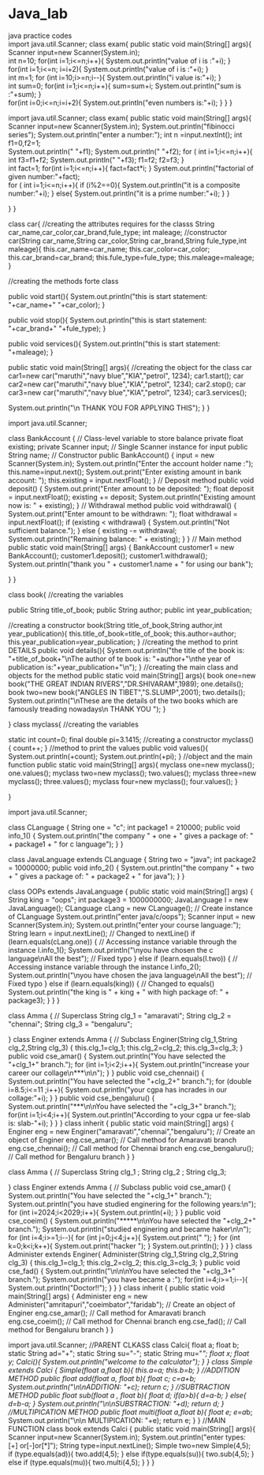 # Java_lab
java practice codes
<br>
import java.util.Scanner;
class exam{
public static void main(String[] args){
Scanner input=new Scanner(System.in);
<br>
int n=10;
for(int i=1;i<=n;i++){
System.out.println("value of i is :"+i);
}<br>
for(int i=1;i<=n; i=i+2){
System.out.println("value of i is :"+i);
}<br>
int m=1;
for (int i=10;i>=n;i--){
System.out.println("i value is:"+i);
}<br>
int sum=0;
for(int i=1;i<=n;i++){
sum=sum+i;
System.out.println("sum is :"+sum);
}<br>
for(int i=0;i<=n;i=i+2){
System.out.println("even numbers is:"+i);
}
}
}
<!--10/02/2025-->
import java.util.Scanner;
class exam{
public static void main(String[] args){
Scanner input=new Scanner(System.in);
System.out.println("fibinocci series");
System.out.println("enter a number:");
int n =input.nextInt();
int f1=0,f2=1;<br>
System.out.println(" "+f1);
System.out.println(" "+f2);
for ( int i=1;i<=n;i++){
int f3=f1+f2;
System.out.println(" "+f3);
f1=f2;
f2=f3;
}<br>
int fact=1;
for(int i=1;i<=n;i++){
fact=fact*i;
}
System.out.println("factorial of given number:"+fact);<br>
for ( int i=1;i<=n;i++){
if (i%2==0){
System.out.println("it is a composite number:"+i);
}
else{
System.out.println("it is a prime number:"+i);
}
}

}
}
<!--week3-->
class car{
//creating the attributes requires for the classs
String car_name,car_color,car_brand,fule_type;
int maleage;
//constructor
car(String car_name,String car_color,String car_brand,String fule_type,int maleage){
this.car_name=car_name;
this.car_color=car_color;
this.car_brand=car_brand;
this.fule_type=fule_type;
this.maleage=maleage;
}

//creating the methods forte class

public void start(){
System.out.println("this is start statement: "+car_name+"  "+car_color);
}

public void stop(){
System.out.println("this is start statement: "+car_brand+"  "+fule_type);
}

public void services(){
System.out.println("this is start statement: "+maleage);
}

public static void main(String[] args){
//creating the object for the class
car car1=new car("maruthi","navy blue","KIA","petrol", 1234);
car1.start();
car car2=new car("maruthi","navy blue","KIA","petrol", 1234);
car2.stop();
car car3=new car("maruthi","navy blue","KIA","petrol", 1234);
car3.services();

System.out.println("\n THANK YOU FOR APPLYING THIS");
}
}
<!--bank code-->

import java.util.Scanner;

class BankAccount {
 // Class-level variable to store balance
    private float existing;
    private Scanner input; // Single Scanner instance for input
    public  String name;
    // Constructor
    public BankAccount() {
        input = new Scanner(System.in);
        System.out.println("Enter the account holder name :");
        this.name=input.next();
        System.out.print("Enter existing amount in bank account: ");
        this.existing = input.nextFloat();
    }
    // Deposit method
    public void deposit() {
        System.out.print("Enter amount to be deposited: ");
        float deposit = input.nextFloat();
        existing += deposit;
        System.out.println("Existing amount now is: " + existing);
    }
    // Withdrawal method
    public void withdrawal() {
        System.out.print("Enter amount to be withdrawn: ");
        float withdrawal = input.nextFloat();
        if (existing < withdrawal) {
            System.out.println("Not sufficient balance.");
        } else {
            existing -= withdrawal;
            System.out.println("Remaining balance: " + existing);
        }
    }
    // Main method
    public static void main(String[] args) {
        BankAccount customer1 = new BankAccount();
        customer1.deposit();
        customer1.withdrawal();
        System.out.println("thank you " + customer1.name + " for using our bank");

}
}
<!--03/03/2025-->
class book{
//creating the variables

public String title_of_book;
public String author;
public int year_publication;

//creating a constructor 
book(String title_of_book,String author,int year_publication){
this.title_of_book=title_of_book;
this.author=author;
this.year_publication=year_publication;
}
//creating the method to print DETAILS
public void details(){
System.out.println("the title of the book is: "+title_of_book+"\nThe author of te book is: "+author+"\nthe year of publication is:"+year_publication+"\n");
}
//creating the main class and objects for the method
public static void main(String[] args){
book one=new book("THE GREAT INDIAN RIVERS","DR.SHIVARAM",1989);
one.details();
book two=new book("ANGLES IN TIBET","S.SLUMP",2001);
two.details();
System.out.println("\nThese are the details of the two books which are famously treading nowadays\n THANK YOU ");
}

}
class myclass{
//creating the variables

static int count=0;
final double pi=3.1415;
//creating a constructor 
myclass(){
count++;
}
//method to print the values
public void values(){
System.out.println(+count);
System.out.println(+pi);
}
//object and the main function
public static void main(String[] args){
myclass one=new myclass();
one.values();
myclass two=new myclass();
two.values();
myclass three=new myclass();
three.values();
myclass four=new myclass();
four.values();
}

}
<!--code for single inheritences-->
import java.util.Scanner;

class CLanguage {
    String one = "c";
    int package1 = 210000;
    public void info_1() {
        System.out.println("the company " + one + " gives a package of: " + package1 + " for c language");
    }
}

class JavaLanguage extends CLanguage {
    String two = "java";
    int package2 = 10000000;
    public void info_2() {
        System.out.println("the company " + two + " gives a package of: " + package2 + " for java");
    }
}

class OOPs extends JavaLanguage {
    public static void main(String[] args) {
        String king = "oops";
        int package3 = 1000000000;
        JavaLanguage I = new JavaLanguage();
        CLanguage cLang = new CLanguage(); // Create instance of CLanguage
        System.out.println("enter java/c/oops");
        Scanner input = new Scanner(System.in);
        System.out.println("enter your course language:");
        String learn = input.nextLine(); // Changed to nextLine()
        if (learn.equals(cLang.one)) { // Accessing instance variable through the instance
            I.info_1();
            System.out.println("\nyou have chosen the c language\nAll the best"); // Fixed typo
        } else if (learn.equals(I.two)) { // Accessing instance variable through the instance
            I.info_2();
            System.out.println("\nyou have chosen the java language\nAll the best"); // Fixed typo
        } else if (learn.equals(king)) { // Changed to equals()
            System.out.println("the king is " + king + " with high package of: " + package3);
        }
    }
}
<!--single inheritence-->
class Amma {  // Superclass
    String clg_1 = "amaravati";
    String clg_2 = "chennai";
    String clg_3 = "bengaluru";

    
}
class Enginer extends Amma {  // Subclass
Enginer(String clg_1,String clg_2,String clg_3) {
       this.clg_1=clg_1;
this.clg_2=clg_2;
this.clg_3=clg_3;
    }
    public void cse_amar() {
        System.out.println("You have selected the "+clg_1+" branch.");
for (int i=1;i<2;i++){
System.out.println("increase your career our collage\n***\n\n");
}
    }
    public void cse_chennai() {
        System.out.println("You have selected the "+clg_2+" branch.");
for (double i=8.5;i<=11 ;i++){
System.out.println("your cgpa has incrades in our collage:"+i);
}
    }
    public void cse_bengaluru() {
        System.out.println("***\n\nYou have selected the "+clg_3+" branch.");
for(int i=1;i<4;i++){
System.out.println("According to your cgpa ur fee-slab is: slab-"+i);
}
    }
}
 class inherit {
    public static void main(String[] args) {
        Enginer eng = new Enginer("amaravati","chennai","bengaluru");  // Create an object of Enginer
        eng.cse_amar();  // Call method for Amaravati branch
        eng.cse_chennai();  // Call method for Chennai branch
        eng.cse_bengaluru();  // Call method for Bengaluru branch
    }
}
<!--multilevel inheritence-->
class Amma {  // Superclass
    String clg_1 ;
    String clg_2 ;
    String clg_3;

    
}
class Enginer extends Amma {  // Subclass
    public void cse_amar() {
        System.out.println("You have selected the "+clg_1+" branch.");
System.out.println("you have studied enginering for the following years:\n");
for (int i=2024;i<2029;i++){
System.out.println(+i);
}
    }
    public void cse_coeim() {
        System.out.println("*****\n\nYou have selected the "+clg_2+" branch.");
System.out.println("studied enginering and became haker\n\n");
for (int i=4;i>=1;i--){
for (int j=0;j<4;j++){
System.out.print(" ");
}
for (int k=0;k<i;k++){
System.out.print("hacker ");
}
System.out.println();
}
    }
}
class Administer extends Enginer{
Administer(String clg_1,String clg_2,String clg_3) {
       this.clg_1=clg_1;
this.clg_2=clg_2;
this.clg_3=clg_3;
    }
    public void cse_fad() {
        System.out.println("\n\n\nYou have selected the "+clg_3+" branch.");
System.out.println("you have became a :");
for(int i=4;i>=1;i--){
System.out.println("Doctor!!");
}
    }
}
 class inherit {
    public static void main(String[] args) {
        Administer eng = new Administer("amritapuri","coeimbator","faridab");  // Create an object of Enginer
        eng.cse_amar();  // Call method for Amaravati branch
        eng.cse_coeim();  // Call method for Chennai branch
        eng.cse_fad();  // Call method for Bengaluru branch
    }
}
<!--10/03/2025-->
import java.util.Scanner;
//PARENT CLKASS 
class Calci{
    float a;
    float b;
    static String ad="+";
     static String su="-";
     static String mu="*";
     float x;
     float y;
    Calci(){
        System.out.println("welcome to the calculator");
    }
}
class Simple extends Calci {
Simple(float a,float b){
    this.a=a;
    this.b=b;
}
 //ADDITION METHOD
    public  float add(float a, float b){
        float c;
        c=a+b;
        System.out.println("\n\nADDITION: "+c);
        return c;
    }
    //SUBTRACTION METHOD
    public float sub(float a , float b){
        float d;
        if(a>b){
            d=a-b;
        }
        else{
            d=b-a;
        }
        System.out.println("\n\nSUBSTRACTION: "+d);
        return d;
    }
//MULTIPICATION METHOD 
    public float  multi(float a,float b){
        float e;
        e=a*b;
        System.out.println("\n\n MULTIPICATION: "+e);
        return e;
    }
}
//MAIN FUNCTION 
class book extends Calci {
    public static void main(String[] args){
        Scanner input=new Scanner(System.in);
        System.out.println("enter types: [+] or[-]or[*]");
        String type=input.nextLine();
        Simple two=new Simple(4,5);
        if (type.equals(ad)){
        two.add(4,5);
        }
        else if(type.equals(su)){
        two.sub(4,5);
        }
        else if (type.equals(mu)){
        two.multi(4,5);
        }
    }
}
